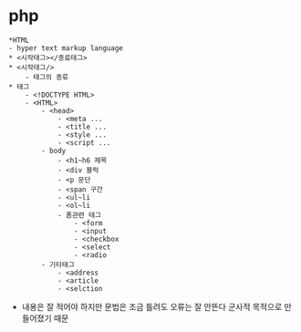 # php
    *HTML
    - hyper text markup language
    * <시작태그></종료태그>
    * <시작태그/>
        - 태그의 종류
    * 태그
        - <!DOCTYPE HTML>
        - <HTML>
            - <head>
                - <meta ...
                - <title ...
                - <style ... 
                - <script ...
            - body
                - <h1~h6 제목
                - <div 블럭
                - <p 문단
                - <span 구간
                - <ul~li
                - <ol~li
                - 폼관련 태그
                    - <form
                    - <input
                    - <checkbox
                    - <select
                    - <radio
            - 기타태그
                - <address
                - <article
                - <selction
- 내용은 잘 적어야 하지만 문법은 조금 틀려도 오류는 잘 안뜬다 군사적 목적으로 만들어졌기 때문